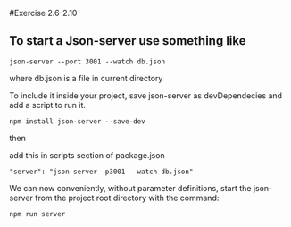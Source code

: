 #Exercise 2.6-2.10

## To start a Json-server use something like 

`json-server --port 3001 --watch db.json`

where db.json is a file in current directory


To include it inside your project, save json-server as devDependecies and add a script to run it.

`npm install json-server --save-dev`

then 


add this in scripts section of package.json


`"server": "json-server -p3001 --watch db.json"`


We can now conveniently, without parameter definitions, start the json-server from the project root directory with the command:

`npm run server`
